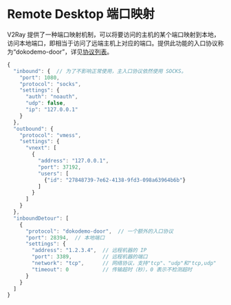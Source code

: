 # Remote Desktop 端口映射

V2Ray 提供了一种端口映射机制，可以将要访问的主机的某个端口映射到本地，访问本地端口，即相当于访问了远端主机上对应的端口。提供此功能的入口协议称为“dokodemo-door”，详见[协议列表](../../chapter_02/02_protocols.md)。

```javascript
{
  "inbound": {  // 为了不影响正常使用，主入口协议依然使用 SOCKS。
    "port": 1080,
    "protocol": "socks",
    "settings": {
      "auth": "noauth",
      "udp": false,
      "ip": "127.0.0.1"
    }
  },
  "outbound": {
    "protocol": "vmess",
    "settings": {
      "vnext": [
        {
          "address": "127.0.0.1",
          "port": 37192,
          "users": [
            {"id": "27848739-7e62-4138-9fd3-098a63964b6b"}
          ]
        }
      ]
    }
  },
  "inboundDetour": [
    {
      "protocol": "dokodemo-door",  // 一个额外的入口协议
      "port": 28394,  // 本地端口
      "settings": {
        "address": "1.2.3.4",  // 远程机器的 IP
        "port": 3389,          // 远程机器的端口
        "network": "tcp",      // 网络协议，支持"tcp"、"udp"和"tcp,udp"
        "timeout": 0           // 传输超时（秒），0 表示不检测超时
      }
    }
  ]
}
```